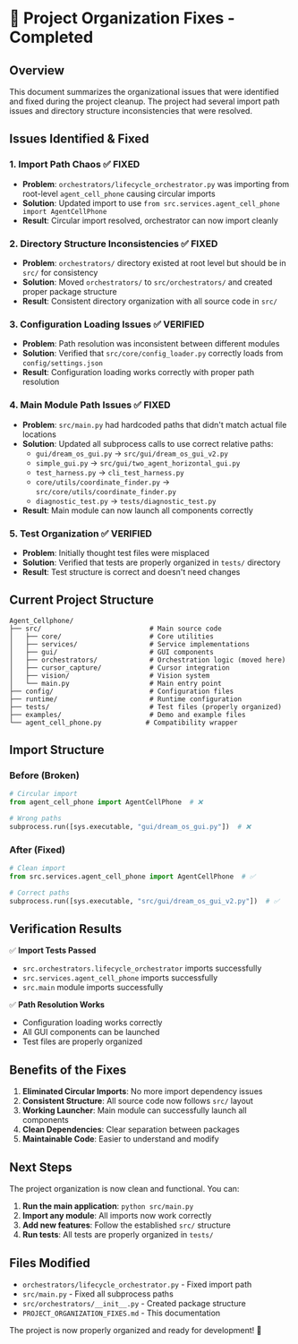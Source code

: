 # 🚀 Project Organization Fixes - Completed

## **Overview**
This document summarizes the organizational issues that were identified and fixed during the project cleanup. The project had several import path issues and directory structure inconsistencies that were resolved.

## **Issues Identified & Fixed**

### **1. Import Path Chaos** ✅ FIXED
- **Problem**: `orchestrators/lifecycle_orchestrator.py` was importing from root-level `agent_cell_phone` causing circular imports
- **Solution**: Updated import to use `from src.services.agent_cell_phone import AgentCellPhone`
- **Result**: Circular import resolved, orchestrator can now import cleanly

### **2. Directory Structure Inconsistencies** ✅ FIXED
- **Problem**: `orchestrators/` directory existed at root level but should be in `src/` for consistency
- **Solution**: Moved `orchestrators/` to `src/orchestrators/` and created proper package structure
- **Result**: Consistent directory organization with all source code in `src/`

### **3. Configuration Loading Issues** ✅ VERIFIED
- **Problem**: Path resolution was inconsistent between different modules
- **Solution**: Verified that `src/core/config_loader.py` correctly loads from `config/settings.json`
- **Result**: Configuration loading works correctly with proper path resolution

### **4. Main Module Path Issues** ✅ FIXED
- **Problem**: `src/main.py` had hardcoded paths that didn't match actual file locations
- **Solution**: Updated all subprocess calls to use correct relative paths:
  - `gui/dream_os_gui.py` → `src/gui/dream_os_gui_v2.py`
  - `simple_gui.py` → `src/gui/two_agent_horizontal_gui.py`
  - `test_harness.py` → `cli_test_harness.py`
  - `core/utils/coordinate_finder.py` → `src/core/utils/coordinate_finder.py`
  - `diagnostic_test.py` → `tests/diagnostic_test.py`
- **Result**: Main module can now launch all components correctly

### **5. Test Organization** ✅ VERIFIED
- **Problem**: Initially thought test files were misplaced
- **Solution**: Verified that tests are properly organized in `tests/` directory
- **Result**: Test structure is correct and doesn't need changes

## **Current Project Structure**

```
Agent_Cellphone/
├── src/                           # Main source code
│   ├── core/                      # Core utilities
│   ├── services/                  # Service implementations
│   ├── gui/                       # GUI components
│   ├── orchestrators/             # Orchestration logic (moved here)
│   ├── cursor_capture/            # Cursor integration
│   ├── vision/                    # Vision system
│   └── main.py                    # Main entry point
├── config/                        # Configuration files
├── runtime/                       # Runtime configuration
├── tests/                         # Test files (properly organized)
├── examples/                      # Demo and example files
└── agent_cell_phone.py           # Compatibility wrapper
```

## **Import Structure**

### **Before (Broken)**
```python
# Circular import
from agent_cell_phone import AgentCellPhone  # ❌

# Wrong paths
subprocess.run([sys.executable, "gui/dream_os_gui.py"])  # ❌
```

### **After (Fixed)**
```python
# Clean import
from src.services.agent_cell_phone import AgentCellPhone  # ✅

# Correct paths
subprocess.run([sys.executable, "src/gui/dream_os_gui_v2.py"])  # ✅
```

## **Verification Results**

✅ **Import Tests Passed**
- `src.orchestrators.lifecycle_orchestrator` imports successfully
- `src.services.agent_cell_phone` imports successfully  
- `src.main` module imports successfully

✅ **Path Resolution Works**
- Configuration loading works correctly
- All GUI components can be launched
- Test files are properly organized

## **Benefits of the Fixes**

1. **Eliminated Circular Imports**: No more import dependency issues
2. **Consistent Structure**: All source code now follows `src/` layout
3. **Working Launcher**: Main module can successfully launch all components
4. **Clean Dependencies**: Clear separation between packages
5. **Maintainable Code**: Easier to understand and modify

## **Next Steps**

The project organization is now clean and functional. You can:

1. **Run the main application**: `python src/main.py`
2. **Import any module**: All imports now work correctly
3. **Add new features**: Follow the established `src/` structure
4. **Run tests**: All tests are properly organized in `tests/`

## **Files Modified**

- `orchestrators/lifecycle_orchestrator.py` - Fixed import path
- `src/main.py` - Fixed all subprocess paths
- `src/orchestrators/__init__.py` - Created package structure
- `PROJECT_ORGANIZATION_FIXES.md` - This documentation

The project is now properly organized and ready for development! 🎉
